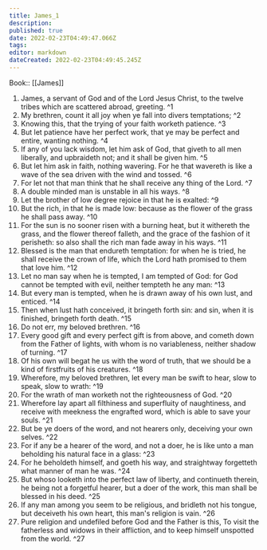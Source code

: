 ```yaml
---
title: James_1
description: 
published: true
date: 2022-02-23T04:49:47.066Z
tags: 
editor: markdown
dateCreated: 2022-02-23T04:49:45.245Z
---
```


 Book:: [[James]]
 1. James, a servant of God and of the Lord Jesus Christ, to the twelve tribes which are scattered abroad, greeting. ^1
 2. My brethren, count it all joy when ye fall into divers temptations; ^2
 3. Knowing this, that the trying of your faith worketh patience. ^3
 4. But let patience have her perfect work, that ye may be perfect and entire, wanting nothing. ^4
 5. If any of you lack wisdom, let him ask of God, that giveth to all men liberally, and upbraideth not; and it shall be given him. ^5
 6. But let him ask in faith, nothing wavering. For he that wavereth is like a wave of the sea driven with the wind and tossed. ^6
 7. For let not that man think that he shall receive any thing of the Lord. ^7
 8. A double minded man is unstable in all his ways. ^8
 9. Let the brother of low degree rejoice in that he is exalted: ^9
 10. But the rich, in that he is made low: because as the flower of the grass he shall pass away. ^10
 11. For the sun is no sooner risen with a burning heat, but it withereth the grass, and the flower thereof falleth, and the grace of the fashion of it perisheth: so also shall the rich man fade away in his ways. ^11
 12. Blessed is the man that endureth temptation: for when he is tried, he shall receive the crown of life, which the Lord hath promised to them that love him. ^12
 13. Let no man say when he is tempted, I am tempted of God: for God cannot be tempted with evil, neither tempteth he any man: ^13
 14. But every man is tempted, when he is drawn away of his own lust, and enticed. ^14
 15. Then when lust hath conceived, it bringeth forth sin: and sin, when it is finished, bringeth forth death. ^15
 16. Do not err, my beloved brethren. ^16
 17. Every good gift and every perfect gift is from above, and cometh down from the Father of lights, with whom is no variableness, neither shadow of turning. ^17
 18. Of his own will begat he us with the word of truth, that we should be a kind of firstfruits of his creatures. ^18
 19. Wherefore, my beloved brethren, let every man be swift to hear, slow to speak, slow to wrath: ^19
 20. For the wrath of man worketh not the righteousness of God. ^20
 21. Wherefore lay apart all filthiness and superfluity of naughtiness, and receive with meekness the engrafted word, which is able to save your souls. ^21
 22. But be ye doers of the word, and not hearers only, deceiving your own selves. ^22
 23. For if any be a hearer of the word, and not a doer, he is like unto a man beholding his natural face in a glass: ^23
 24. For he beholdeth himself, and goeth his way, and straightway forgetteth what manner of man he was. ^24
 25. But whoso looketh into the perfect law of liberty, and continueth therein, he being not a forgetful hearer, but a doer of the work, this man shall be blessed in his deed. ^25
 26. If any man among you seem to be religious, and bridleth not his tongue, but deceiveth his own heart, this man's religion is vain. ^26
 27. Pure religion and undefiled before God and the Father is this, To visit the fatherless and widows in their affliction, and to keep himself unspotted from the world. ^27
